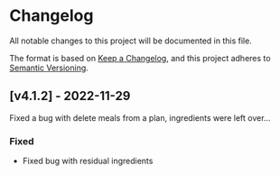 # Changelog
All notable changes to this project will be documented in this file.

The format is based on [Keep a Changelog](https://keepachangelog.com/en/1.0.0/),
and this project adheres to [Semantic Versioning](https://semver.org/spec/v2.0.0.html).

## [v4.1.2] - 2022-11-29

Fixed a bug with delete meals from a plan, ingredients were left over...

### Fixed
- Fixed bug with residual ingredients
